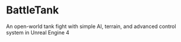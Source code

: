 # BattleTank
An open-world tank fight with simple AI, terrain, and advanced control system in Unreal Engine 4
